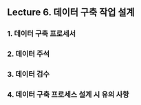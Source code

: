 ## Lecture 6. 데이터 구축 작업 설계

### 1. 데이터 구축 프로세서



### 2. 데이터 주석



### 3. 데이터 검수



### 4. 데이터 구축 프로세스 설계 시 유의 사항

